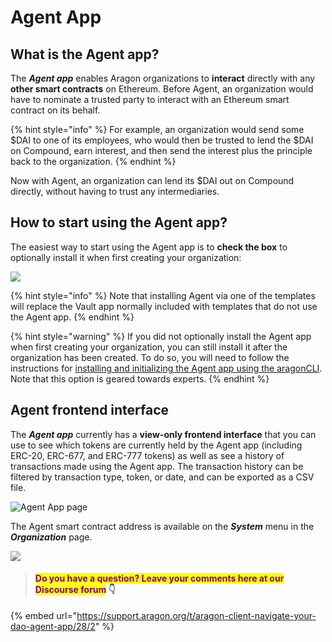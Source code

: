 # Agent App

## What is the Agent app?

The _**Agent app**_ enables Aragon organizations to **interact** directly with any **other smart contracts** on Ethereum. Before Agent, an organization would have to nominate a trusted party to interact with an Ethereum smart contract on its behalf.&#x20;

{% hint style="info" %}
For example, an organization would send some $DAI to one of its employees, who would then be trusted to lend the $DAI on Compound, earn interest, and then send the interest plus the principle back to the organization. &#x20;
{% endhint %}

Now with Agent, an organization can lend its $DAI out on Compound directly, without having to trust any intermediaries.

## How to start using the Agent app?

The easiest way to start using the Agent app is to **check the box** to optionally install it when first creating your organization:

![](https://d33v4339jhl8k0.cloudfront.net/docs/assets/5c98a4fe0428633d2cf3fcf7/images/5d8bc80204286364bc8f9029/file-zLiYZ6kXSy.png)

{% hint style="info" %}
Note that installing Agent via one of the templates will replace the Vault app normally included with templates that do not use the Agent app.
{% endhint %}

{% hint style="warning" %}
If you did not optionally install the Agent app when first creating your organization, you can still install it after the organization has been created. To do so, you will need to follow the instructions for [installing and initializing the Agent app using the aragonCLI](broken-reference). Note that this option is geared towards experts.
{% endhint %}

## **Agent frontend interface**

The _**Agent app**_ currently has a **view-only frontend interface** that you can use to see which tokens are currently held by the Agent app (including ERC-20, ERC-677, and ERC-777 tokens) as well as see a history of transactions made using the Agent app. The transaction history can be filtered by transaction type, token, or date, and can be exported as a CSV file.

![Agent App page](https://d33v4339jhl8k0.cloudfront.net/docs/assets/5c98a4fe0428633d2cf3fcf7/images/5e8ce5d32c7d3a7e9aea8d19/file-r5322DPQHX.png)

The Agent smart contract address is available on the _**System**_ menu in the _**Organization**_ page.

![](https://d33v4339jhl8k0.cloudfront.net/docs/assets/5c98a4fe0428633d2cf3fcf7/images/5d8bcdad2c7d3a7e9ae1a16d/file-pJP6dzQfhR.png)



> #### <mark style="color:purple;">Do you have a question? Leave your comments here at our Discourse forum</mark> 👇

{% embed url="https://support.aragon.org/t/aragon-client-navigate-your-dao-agent-app/28/2" %}

